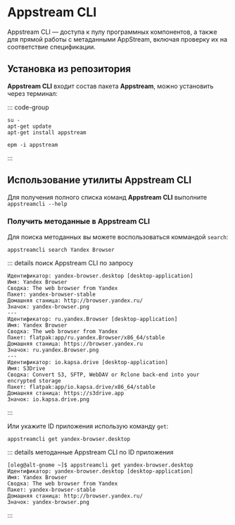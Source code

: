 # Appstream CLI

Appstream CLI — доступа к пулу программных компонентов, а также для прямой работы с метаданными AppStream, включая проверку их на соответствие спецификации.

## Установка из репозитория

**Appstream CLI** входит состав пакета **Appstream**, можно установить через терминал:

::: code-group

```shell[apt-get]
su -
apt-get update
apt-get install appstream
```
```shell[epm]
epm -i appstream
```
:::

## Использование утилиты Appstream CLI

Для получения полного списка команд **Appstream CLI** выполните `appstreamcli --help`

### Получить методанные в Appstream CLI

Для поиска методанных вы можете воспользоваться коммандой `search`:

```shell
appstreamcli search Yandex Browser
```

::: details поиск Appstream CLI по запросу

```shell
Идентификатор: yandex-browser.desktop [desktop-application]
Имя: Yandex Browser
Сводка: The web browser from Yandex
Пакет: yandex-browser-stable
Домашняя станица: http://browser.yandex.ru/
Значок: yandex-browser.png
---
Идентификатор: ru.yandex.Browser [desktop-application]
Имя: Yandex Browser
Сводка: The web browser from Yandex
Пакет: flatpak:app/ru.yandex.Browser/x86_64/stable
Домашняя станица: https://browser.yandex.ru
Значок: ru.yandex.Browser.png
---
Идентификатор: io.kapsa.drive [desktop-application]
Имя: S3Drive
Сводка: Convert S3, SFTP, WebDAV or Rclone back-end into your encrypted storage
Пакет: flatpak:app/io.kapsa.drive/x86_64/stable
Домашняя станица: https://s3drive.app
Значок: io.kapsa.drive.png
```
:::

Или укажите ID приложения использую команду `get`:

```shell
appstreamcli get yandex-browser.desktop
```

::: details методанные Appstream CLI по ID приложения

```shell
[oleg@alt-gnome ~]$ appstreamcli get yandex-browser.desktop
Идентификатор: yandex-browser.desktop [desktop-application]
Имя: Yandex Browser
Сводка: The web browser from Yandex
Пакет: yandex-browser-stable
Домашняя станица: http://browser.yandex.ru/
Значок: yandex-browser.png
```

:::

